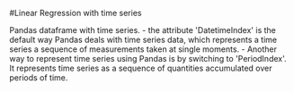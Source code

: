 #Linear Regression with time series


Pandas dataframe with time series. 
    - the attribute 'DatetimeIndex' is the default way Pandas deals with time series data, which represents a time series a sequence of measurements taken at single moments.
    - Another way to represent time series using Pandas is by switching to 'PeriodIndex'. It represents time series as a sequence of quantities accumulated over periods of time. 

